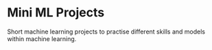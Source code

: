 # Mini ML Projects
Short machine learning projects to practise different skills and models within machine learning. 
